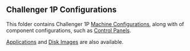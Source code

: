 Challenger 1P Configurations
---

This folder contains Challenger 1P [Machine Configurations](machine/), along with of component configurations,
such as [Control Panels](panel/).

[Applications](/apps/c1p/) and [Disk Images](/disks/c1p/) are also available.
